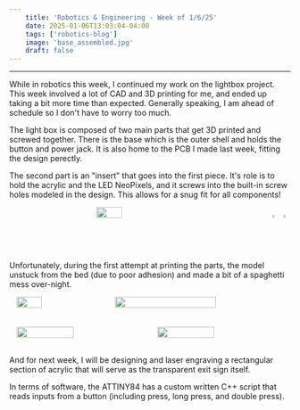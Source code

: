 ```yaml
---
    title: 'Robotics & Engineering - Week of 1/6/25'
    date: 2025-01-06T13:03:04-04:00
    tags: ['robotics-blog']
    image: 'base_assembled.jpg'
    draft: false
---
```


---

While in robotics this week, I continued my work on the lightbox project. This week involved a lot of CAD and 3D printing for me, and ended up taking a bit more time than expected. Generally speaking, I am ahead of schedule so I don't have to worry too much. 

The light box is composed of two main parts that get 3D printed and screwed together. There is the base which is the outer shell and holds the button and power jack. It is also home to the PCB I made last week, fitting the design perectly. 

The second part is an "insert" that goes into the first piece. It's role is to hold the acrylic and the LED NeoPixels, and it screws into the built-in screw holes modeled in the design. This allows for a snug fit for all components!

<div style="display:   flex">                                                                                                                          
<br>
<img onclick="window.location.href=this.src;" style="display: block; margin-left: auto; margin-right: auto; width: 30%; height: auto; " src="/posts/1-6-25/base.png"/></img> 

<img onclick="window.location.href=this.src;" style="display: block; margin-left: auto; margin-right: auto; width: 30%; height: auto;" src="/posts/1-6-25/insert.png"/></img> 

<img onclick="window.location.href=this.src;" style="display: block; margin-left: auto; margin-right: auto; width: 30%; height: auto;" src="/posts/1-6-25/full.png"/></img>                                                                         
 <br>    
 </div>   

Unfortunately, during the first attempt at printing the parts, the model unstuck from the bed (due to poor adhesion) and made a bit of a spaghetti mess over-night.

<div style="display: flex;">                     <br>                                                                                                                            <img onclick="window.location.href=this.src;" style="display: block; margin-left: auto; margin-right: auto; width: 30%;" src="/posts/1-6-25/lol.jpg"/></img>  
<img onclick="window.location.href=this.src;" style="display: block; margin-left: auto; margin-right: auto; width: 60%;" src="/posts/1-6-25/un-lol.jpg"/></img>                                                                         
 <br>    
 </div>   
<br>
<br>
<div style="display: flex;">                     <br>                                                                                                                            <img onclick="window.location.href=this.src;" style="display: block; margin-left: auto; margin-right: auto; width: 45%;" src="/posts/1-6-25/power.jpg"/></img>  
<img onclick="window.location.href=this.src;" style="display: block; margin-left: auto; margin-right: auto; width: 45%;" src="/posts/1-6-25/switch.jpg"/></img>                                                                         
 <br>    
 </div>   
 <br>

And for next week, I will be designing and laser engraving a rectangular section of acrylic that will serve as the transparent exit sign itself.

In terms of software, the ATTINY84 has a custom written C++ script that reads inputs from a button (including press, long press, and double press).
